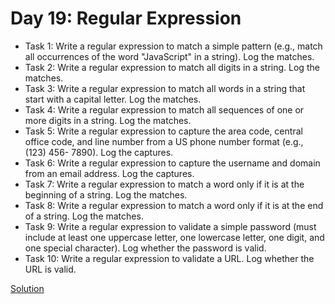 # Day 19: Regular Expression

* Task 1: Write a regular expression to match a simple pattern (e.g., match all occurrences of the word "JavaScript" in a string). Log the matches.
* Task 2: Write a regular expression to match all digits in a string. Log the matches.
* Task 3: Write a regular expression to match all words in a string that start with a capital letter. Log the matches.
* Task 4: Write a regular expression to match all sequences of one or more digits in a string. Log the matches.
* Task 5: Write a regular expression to capture the area code, central office code, and line number from a US phone number format (e.g., (123) 456-
7890). Log the captures.
* Task 6: Write a regular expression to capture the username and domain from an email address. Log the captures.
* Task 7: Write a regular expression to match a word only if it is at the beginning of a string. Log the matches.
* Task 8: Write a regular expression to match a word only if it is at the end of a string. Log the matches.
* Task 9: Write a regular expression to validate a simple password (must include at least one uppercase letter, one lowercase letter, one digit, and one special character). Log whether the password is valid.
* Task 10: Write a regular expression to validate a URL. Log whether the URL is valid.

[Solution](./Day_19_Solution.js)